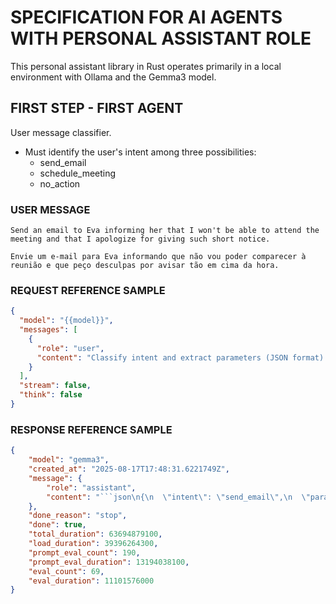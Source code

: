 # SPECIFICATION FOR AI AGENTS WITH PERSONAL ASSISTANT ROLE

This personal assistant library in Rust operates primarily in a local environment 
with Ollama and the Gemma3 model.

## FIRST STEP - FIRST AGENT

User message classifier.

   - Must identify the user's intent among three possibilities:
      - send_email
      - schedule_meeting 
      - no_action

### USER MESSAGE
```text
Send an email to Eva informing her that I won't be able to attend the meeting and that I apologize for giving such short notice.
```
```text
Envie um e-mail para Eva informando que não vou poder comparecer à reunião e que peço desculpas por avisar tão em cima da hora.
```

### REQUEST REFERENCE SAMPLE
```json
{
  "model": "{{model}}", 
  "messages": [
    {
      "role": "user", 
      "content": "Classify intent and extract parameters (JSON format):        Example 1:        Input: \"Send an email to Carlos about the delay\"        Output: {\"intent\":\"send_email\", \"params\":{\"recipient\":\"Carlos\",\"message\":\"About the delay\"}}                Example 2:        Input: \"Send message to Sofia: I'll arrive in 10 min\"        Output: {\"intent\":\"send_message\", \"params\":{\"recipient\":\"Sofia\",\"message\":\"I'll arrive in 10 min\"}}                Task: Return JSON with: action (send_email, schedule_meeting, no_action)       Input: \"Send an email to Eva informing her that I won't be able to attend the meeting and that I apologize for giving such short notice.\"        Output: " 
    }
  ],
  "stream": false,
  "think": false 
}
```

### RESPONSE REFERENCE SAMPLE
```json
{
    "model": "gemma3",
    "created_at": "2025-08-17T17:48:31.6221749Z",
    "message": {
        "role": "assistant",
        "content": "```json\n{\n  \"intent\": \"send_email\",\n  \"params\": {\n    \"recipient\": \"Eva\",\n    \"message\": \"informing her that I won't be able to attend the meeting and that I apologize for giving such short notice.\"\n  }\n}\n```\n"
    },
    "done_reason": "stop",
    "done": true,
    "total_duration": 63694879100,
    "load_duration": 39396264300,
    "prompt_eval_count": 190,
    "prompt_eval_duration": 13194038100,
    "eval_count": 69,
    "eval_duration": 11101576000
}
```
